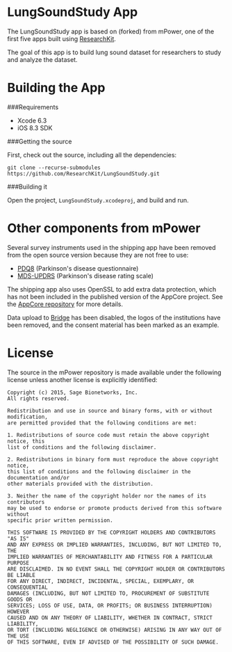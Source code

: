 LungSoundStudy App
==========

The LungSoundStudy app is based on (forked) from mPower, one of the first five apps built using [ResearchKit](https://github.com/researchkit/ResearchKit).

The goal of this app is to build lung sound dataset for researchers to study and analyze the dataset.


Building the App
================

###Requirements

* Xcode 6.3
* iOS 8.3 SDK

###Getting the source

First, check out the source, including all the dependencies:

```
git clone --recurse-submodules https://github.com/ResearchKit/LungSoundStudy.git
```

###Building it

Open the project, `LungSoundStudy.xcodeproj`, and build and run.


Other components from mPower
===========================

Several survey instruments used in the shipping app have been
removed from the open source version because they are not free
to use:

* [PDQ8](http://isis-innovation.com/outcome-measures/parkinsons-disease-questionnaire-pdq-39-pdq-8/) (Parkinson's disease questionnaire)
* [MDS-UPDRS](http://www.movementdisorders.org/MDS/Education/Rating-Scales.htm) (Parkinson's disease rating scale)

The shipping app also uses OpenSSL to add extra data protection, which
has not been included in the published version of the AppCore
project. See the [AppCore repository](https://github.com/researchkit/AppCore) for more details.

Data upload to [Bridge](http://sagebase.org/bridge/) has been disabled, the logos of the institutions have been removed, and
the consent material has been marked as an example.

License
=======

The source in the mPower repository is made available under the
following license unless another license is explicitly identified:

```
Copyright (c) 2015, Sage Bionetworks, Inc.
All rights reserved.

Redistribution and use in source and binary forms, with or without modification, 
are permitted provided that the following conditions are met:

1. Redistributions of source code must retain the above copyright notice, this 
list of conditions and the following disclaimer.

2. Redistributions in binary form must reproduce the above copyright notice,
this list of conditions and the following disclaimer in the documentation and/or
other materials provided with the distribution.

3. Neither the name of the copyright holder nor the names of its contributors 
may be used to endorse or promote products derived from this software without 
specific prior written permission.

THIS SOFTWARE IS PROVIDED BY THE COPYRIGHT HOLDERS AND CONTRIBUTORS "AS IS"
AND ANY EXPRESS OR IMPLIED WARRANTIES, INCLUDING, BUT NOT LIMITED TO, THE
IMPLIED WARRANTIES OF MERCHANTABILITY AND FITNESS FOR A PARTICULAR PURPOSE
ARE DISCLAIMED. IN NO EVENT SHALL THE COPYRIGHT HOLDER OR CONTRIBUTORS BE LIABLE
FOR ANY DIRECT, INDIRECT, INCIDENTAL, SPECIAL, EXEMPLARY, OR CONSEQUENTIAL
DAMAGES (INCLUDING, BUT NOT LIMITED TO, PROCUREMENT OF SUBSTITUTE GOODS OR
SERVICES; LOSS OF USE, DATA, OR PROFITS; OR BUSINESS INTERRUPTION) HOWEVER
CAUSED AND ON ANY THEORY OF LIABILITY, WHETHER IN CONTRACT, STRICT LIABILITY,
OR TORT (INCLUDING NEGLIGENCE OR OTHERWISE) ARISING IN ANY WAY OUT OF THE USE
OF THIS SOFTWARE, EVEN IF ADVISED OF THE POSSIBILITY OF SUCH DAMAGE.

```

